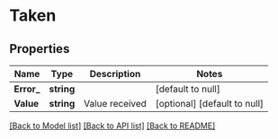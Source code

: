 # Taken

## Properties
Name | Type | Description | Notes
------------ | ------------- | ------------- | -------------
**Error_** | **string** |  | [default to null]
**Value** | **string** | Value received | [optional] [default to null]

[[Back to Model list]](../README.md#documentation-for-models) [[Back to API list]](../README.md#documentation-for-api-endpoints) [[Back to README]](../README.md)



